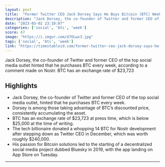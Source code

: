 ```yaml
---
layout: post
title:  "Former Twitter CEO Jack Dorsey Says He Buys Bitcoin (BTC) Weekly"
description: "Jack Dorsey, the co-founder of Twitter and former CEO of the top social media outlet hinted that he purchases BTC every week, according to a comment made on Nostr. BTC has an exchange rate of $23,723"
date: "2023-03-02 23:10:07"
categories: ['social', 'btc', 'week']
score: 67
image: "https://i.imgur.com/47OLwx3.jpg"
tags: ['social', 'btc', 'week']
link: "https://timestabloid.com/former-twitter-ceo-jack-dorsey-says-he-buys-bitcoin-btc-weekly/"
---
```


Jack Dorsey, the co-founder of Twitter and former CEO of the top social media outlet hinted that he purchases BTC every week, according to a comment made on Nostr. BTC has an exchange rate of $23,723

## Highlights

- Jack Dorsey, the co-founder of Twitter and former CEO of the top social media outlet, hinted that he purchases BTC every week.
- Dorsey is among those taking advantage of BTC’s discounted price, consistently accumulating the asset.
- BTC has an exchange rate of $23,723 at press time, which is below $25,000 at the time of writing.
- The tech billionaire donated a whopping 14 BTC for Nostr development after stepping down as Twitter CEO in December, which was worth roughly $240,000.
- His passion for Bitcoin solutions led to the starting of a decentralized social media project dubbed Bluesky in 2019, with the app landing on App Store on Tuesday.

---
